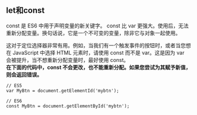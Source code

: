 ## let和const
const 是 ES6 中用于声明变量的新关键字。 const  比 var 更强大。使用后，无法重新分配变量。换句话说，它是一个不可变的变量，除非它与对象一起使用。

这对于定位选择器非常有用。例如，当我们有一个触发事件的按钮时，或者当您想在 JavaScript 中选择 HTML 元素时，请使用 const 而不是 var。这是因为 var 会被提升，当不想重新分配变量时，最好使用 const。<br/>
**在下面的代码中，const 不会更改，也不能重新分配。如果您尝试为其赋予新值，则会返回错误。**
```
// ES5
var MyBtn = document.getElementId('mybtn');

// ES6
const MyBtn = document.getElementById('mybtn');
```
